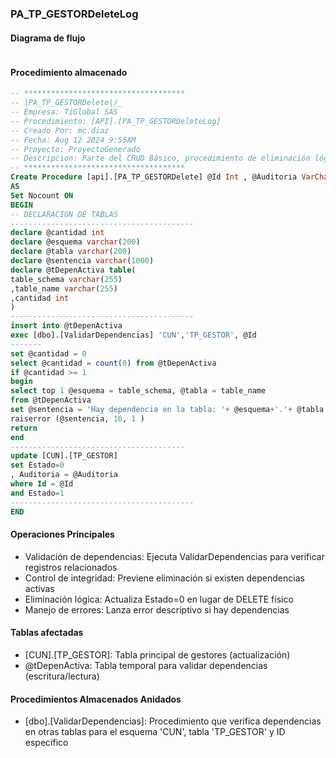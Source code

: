 ### PA_TP_GESTORDeleteLog

#### Diagrama de flujo

```mermaid
```
#### Procedimiento almacenado
```sql
-- ************************************
-- |PA_TP_GESTORDelete|/_
-- Empresa: TiGlobal SAS
-- Procedimiento: [API].[PA_TP_GESTORDeleteLog]
-- Creado Por: mc.diaz
-- Fecha: Aug 12 2024 9:55AM
-- Proyecto: ProyectoGenerado
-- Descripcion: Parte del CRUD Básico, procedimiento de eliminación lógica
-- ************************************
Create Procedure [api].[PA_TP_GESTORDelete] @Id Int , @Auditoria VarChar(MAX)
AS
Set Nocount ON
BEGIN
-- DECLARACION DE TABLAS
-----------------------------------------
declare @cantidad int
declare @esquema varchar(200)
declare @tabla varchar(200)
declare @sentencia varchar(1000)
declare @tDepenActiva table(
table_schema varchar(255)
,table_name varchar(255)
,cantidad int
)
-----------------------------------------
insert into @tDepenActiva
exec [dbo].[ValidarDependencias] 'CUN','TP_GESTOR', @Id
-------
set @cantidad = 0
select @cantidad = count(0) from @tDepenActiva
if @cantidad >= 1
begin
select top 1 @esquema = table_schema, @tabla = table_name
from @tDepenActiva
set @sentencia = 'Hay dependencia en la tabla: '+ @esquema+'.'+ @tabla
raiserror (@sentencia, 16, 1 )
return
end
---------------------------------------
update [CUN].[TP_GESTOR]
set Estado=0
, Auditoria = @Auditoria
where Id = @Id
and Estado=1
-----------------------------------------
END
```
#### Operaciones Principales

- Validación de dependencias: Ejecuta ValidarDependencias para verificar registros relacionados
- Control de integridad: Previene eliminación si existen dependencias activas
- Eliminación lógica: Actualiza Estado=0 en lugar de DELETE físico
- Manejo de errores: Lanza error descriptivo si hay dependencias

#### Tablas afectadas

- [CUN].[TP_GESTOR]: Tabla principal de gestores (actualización)
- @tDepenActiva: Tabla temporal para validar dependencias (escritura/lectura)

#### Procedimientos Almacenados Anidados

- [dbo].[ValidarDependencias]: Procedimiento que verifica dependencias en otras tablas para el esquema 'CUN', tabla 'TP_GESTOR' y ID específico